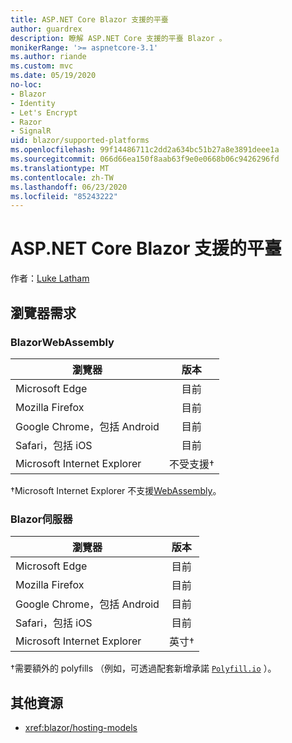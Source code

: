 ```yaml
---
title: ASP.NET Core Blazor 支援的平臺
author: guardrex
description: 瞭解 ASP.NET Core 支援的平臺 Blazor 。
monikerRange: '>= aspnetcore-3.1'
ms.author: riande
ms.custom: mvc
ms.date: 05/19/2020
no-loc:
- Blazor
- Identity
- Let's Encrypt
- Razor
- SignalR
uid: blazor/supported-platforms
ms.openlocfilehash: 99f14486711c2dd2a634bc51b27a8e3891deee1a
ms.sourcegitcommit: 066d66ea150f8aab63f9e0e0668b06c9426296fd
ms.translationtype: MT
ms.contentlocale: zh-TW
ms.lasthandoff: 06/23/2020
ms.locfileid: "85243222"
---
```

# <a name="aspnet-core-blazor-supported-platforms"></a>ASP.NET Core Blazor 支援的平臺

作者：[Luke Latham](https://github.com/guardrex)

## <a name="browser-requirements"></a>瀏覽器需求

### <a name="blazor-webassembly"></a>BlazorWebAssembly

| 瀏覽器                          | 版本               |
| -------------------------------- | :-------------------: |
| Microsoft Edge                   | 目前               |
| Mozilla Firefox                  | 目前               |
| Google Chrome，包括 Android | 目前               |
| Safari，包括 iOS            | 目前               |
| Microsoft Internet Explorer      | 不受支援&dagger; |

&dagger;Microsoft Internet Explorer 不支援[WebAssembly](https://webassembly.org)。

### <a name="blazor-server"></a>Blazor伺服器

| 瀏覽器                          | 版本    |
| -------------------------------- | :--------: |
| Microsoft Edge                   | 目前    |
| Mozilla Firefox                  | 目前    |
| Google Chrome，包括 Android | 目前    |
| Safari，包括 iOS            | 目前    |
| Microsoft Internet Explorer      | 英寸&dagger; |

&dagger;需要額外的 polyfills （例如，可透過配套新增承諾 [`Polyfill.io`](https://polyfill.io/v3/) ）。

## <a name="additional-resources"></a>其他資源

* <xref:blazor/hosting-models>
